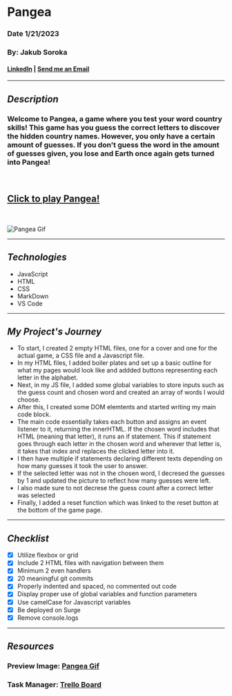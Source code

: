 # **Pangea**
### Date 1/21/2023
### By: Jakub Soroka
#### [LinkedIn](https://www.linkedin.com/in/jakubsoroka) | [Send me an Email](mailto:jsorokaGIS@gmail.com)
***
## ***Description***
###  Welcome to Pangea, a game where you test your word country skills! This game has you guess the correct letters to discover the hidden country names. However, you only have a certain amount of guesses. If you don't guess the word in the amount of guesses given, you lose and Earth once again gets turned into Pangea! 
<br/>

## [Click to play Pangea!](https://pangea.surge.sh)

<br/>

![Pangea Gif](https://media4.giphy.com/media/VI2UC13hwWin1MIfmi/giphy.gif?cid=ecf05e47ea87fe7y37voiejtjis2k9o57o2p90tnikpb9xm9&rid=giphy.gif&ct=g)

***
## ***Technologies***
* JavaScript
* HTML
* CSS
* MarkDown
* VS Code
***

## ***My Project's Journey*** ##
* To start, I created 2 empty HTML files, one for a cover and one for the actual game, a CSS file and a Javascript file.
* In my HTML files, I added boiler plates and set up a basic outline for what my pages would look like and addded buttons representing each letter in the alphabet.
* Next, in my JS file, I added some global variables to store inputs such as the guess count and chosen word and created an array of words I would choose.
* After this, I created some DOM elemtents and started writing my main code block.
* The main code essentially takes each button and assigns an event listener to it, returning the innerHTML. If the chosen word includes that HTML (meaning that letter), it runs an if statement. This if statement goes through each letter in the chosen word and wherever that letter is, it takes that index and replaces the clicked letter into it.
* I then have multiple if statements declaring different texts depending on how many guesses it took the user to answer.
* If the selected letter was not in the chosen word, I decresed the guesses by 1 and updated the picture to reflect how many guesses were left.
* I also made sure to not decrese the guess count after a correct letter was selected
* Finally, I added a reset function which was linked to the reset button at the bottom of the game page.
***
## ***Checklist***
* [X] Utilize flexbox or grid
* [X] Include 2 HTML files with navigation between them
* [X] Minimum 2 even handlers
* [X] 20 meaningful git commits
* [X] Properly indented and spaced, no commented out code
* [X] Display proper use of global variables and function parameters
* [X] Use camelCase for Javascript variables
* [X] Be deployed on Surge
* [X] Remove console.logs
***
## ***Resources*** #

### Preview Image: [Pangea Gif](https://media1.giphy.com/media/7gFhELYUTxsvC/giphy.gif?cid=790b7611b59e9be62e4407195e3a4ded6000e436cbed43ad&rid=giphy.gif&ct=g)

### Task Manager: [Trello Board](https://trello.com/invite/b/5Jjki0q3/ATTI11d99b05d6ebf797865b190f32202122371B6927/project-1)